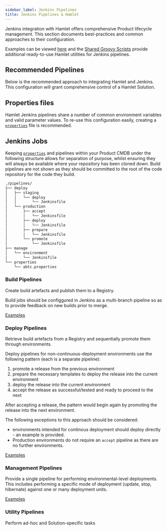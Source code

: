 ```yaml
---
sidebar_label: Jenkins Pipelines
title: Jenkins Pipelines & Hamlet
---
```

Jenkins integration with Hamlet offers comprehensive Product lifecycle management. This section documents best-practices and common approaches to their configuration.

Examples can be viewed [here](examplelibrary/index) and the [Shared Groovy Scripts](https://github.com/hamlet-io/jenkins-streams-shared-library) provide additional ready-to-use Hamlet utilities for Jenkins pipelines.

## Recommended Pipelines

Below is the recommended approach to integrating Hamlet and Jenkins. This configuration will grant comprehensive control of a Hamlet Solution.

## Properties files

Hamlet Jenkins pipelines share a number of common environment variables and valid parameter values. To re-use this configuration easily, creating a [`properties`](examplelibrary/examples/properties/properties) file is recommended.

## Jenkins Jobs

Keeping [`properties`](examplelibrary/examples/properties/properties) and pipelines within your Product CMDB under the following structure allows for separation of purpose, whilst ensuring they will always be available where your repository has been cloned down. Build pipelines are not shown as they should be committed to the root of the code repository for the code they build.

```sh
./pipelines/
├── deploy
│   ├── staging
│   │   └── deploy
│   │       └── Jenkinsfile
│   └── production
│       ├── accept
│       │   └── Jenkinsfile
│       ├── deploy
│       │   └── Jenkinsfile
│       ├── prepare
│       │   └── Jenkinsfile
│       └── promote
│           └── Jenkinsfile
├── manage
│   └── environment
│       └── Jenkinsfile
└── properties
    └── abtc.properties
```

### Build Pipelines

Create build artefacts and publish them to a Registry.

Build jobs should be configgured in Jenkins as a multi-branch pipeline so as to provide feedback on new builds prior to merge.

[Examples](examplelibrary/index#build)

### Deploy Pipelines

Retrieve build artefacts from a Registry and sequentially promote them through environments.

Deploy pipelines for non-continuous-deployment environments use the following pattern (each is a separate pipeline):

1. promote a release from the previous environment
2. prepare the necessary templates to deploy the release into the current environment
3. deploy the release into the current environment
4. accept the release as successful/tested and ready to proceed to the next

After accepting a release, the pattern would begin again by promoting the release into the next environment.

The following exceptions to this approach should be considered:

* environments intended for continous deployment should deploy directly - an example is provided.
* Production environments do not require an `accept` pipeline as there are no further environments.

[Examples](examplelibrary/index#deploy)

### Management Pipelines

Provide a single pipeline for performing environmental-level deployments. This includes performing a specific mode of deployment (update, stop, hibernate) against one or many deployment units.

[Examples](examplelibrary/index#manage)

### Utility Pipelines

Perform ad-hoc and Solution-specific tasks
